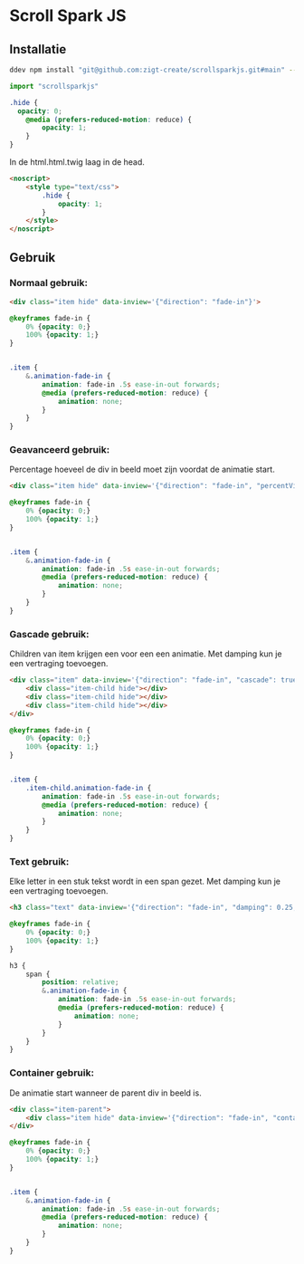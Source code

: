 # Scroll Spark JS

## Installatie
```bash
ddev npm install "git@github.com:zigt-create/scrollsparkjs.git#main" --save
```

```js
import "scrollsparkjs"
```

```scss
.hide {
  opacity: 0;
	@media (prefers-reduced-motion: reduce) {
		opacity: 1;
	}
}
```

In de html.html.twig laag in de head.
```html
<noscript>
	<style type="text/css">
		.hide {
			opacity: 1;
		}
	</style>
</noscript>
```

## Gebruik

### Normaal gebruik:
```html
<div class="item hide" data-inview='{"direction": "fade-in"}'>
```

```scss
@keyframes fade-in {
	0% {opacity: 0;}
	100% {opacity: 1;}
}


.item {
	&.animation-fade-in {
		animation: fade-in .5s ease-in-out forwards;
		@media (prefers-reduced-motion: reduce) {
			animation: none;
		}
	}
}
```

### Geavanceerd gebruik:
Percentage hoeveel de div in beeld moet zijn voordat de animatie start.

```html
<div class="item hide" data-inview='{"direction": "fade-in", "percentVisible": 0, "percentVisibleMobile": 20}'>
```

```scss
@keyframes fade-in {
	0% {opacity: 0;}
	100% {opacity: 1;}
}


.item {
	&.animation-fade-in {
		animation: fade-in .5s ease-in-out forwards;
		@media (prefers-reduced-motion: reduce) {
			animation: none;
		}
	}
}
```

### Gascade gebruik:
Children van item krijgen een voor een een animatie.
Met damping kun je een vertraging toevoegen.

```html
<div class="item" data-inview='{"direction": "fade-in", "cascade": true, "damping": 0.25}'>
	<div class="item-child hide"></div>
	<div class="item-child hide"></div>
	<div class="item-child hide"></div>
</div>
```

```scss
@keyframes fade-in {
	0% {opacity: 0;}
	100% {opacity: 1;}
}


.item {
	.item-child.animation-fade-in {
		animation: fade-in .5s ease-in-out forwards;
		@media (prefers-reduced-motion: reduce) {
			animation: none;
		}
	}
}
```

### Text gebruik:
Elke letter in een stuk tekst wordt in een span gezet.
Met damping kun je een vertraging toevoegen.

```html
<h3 class="text" data-inview='{"direction": "fade-in", "damping": 0.25, "text": true}'>Tekst</h3>
```

```scss
@keyframes fade-in {
	0% {opacity: 0;}
	100% {opacity: 1;}
}

h3 {
	span {
		position: relative;
		&.animation-fade-in {
			animation: fade-in .5s ease-in-out forwards;
			@media (prefers-reduced-motion: reduce) {
				animation: none;
			}
		}
	}
}
```

### Container gebruik:
De animatie start wanneer de parent div in beeld is.

```html
<div class="item-parent">
	<div class="item hide" data-inview='{"direction": "fade-in", "container": ".item-parent"}'></div>
</div>
```

```scss
@keyframes fade-in {
	0% {opacity: 0;}
	100% {opacity: 1;}
}


.item {
	&.animation-fade-in {
		animation: fade-in .5s ease-in-out forwards;
		@media (prefers-reduced-motion: reduce) {
			animation: none;
		}
	}
}
```